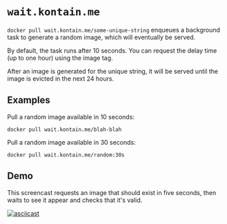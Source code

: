 # `wait.kontain.me`

`docker pull wait.kontain.me/some-unique-string` enqueues a background task to
generate a random image, which will eventually be served.

By default, the task runs after 10 seconds. You can request the delay time (up
to one hour) using the image tag.

After an image is generated for the unique string, it will be served until the
image is evicted in the next 24 hours.

## Examples

Pull a random image available in 10 seconds:

```
docker pull wait.kontain.me/blah-blah
```

Pull a random image available in 30 seconds:

```
docker pull wait.kontain.me/random:30s
```

## Demo

This screencast requests an image that should exist in five seconds, then waits
to see it appear and checks that it's valid.

[![asciicast](https://asciinema.org/a/JUiiq33BaGF3NGx10PP6uvETf.svg)](https://asciinema.org/a/JUiiq33BaGF3NGx10PP6uvETf)
